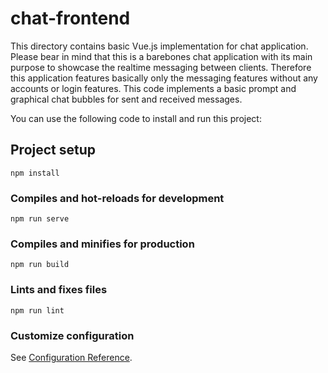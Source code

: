 # chat-frontend
This directory contains basic Vue.js implementation for chat application. Please bear in mind that this is a barebones chat application with its main purpose to showcase the realtime messaging between clients. Therefore this application features basically only the messaging features without any accounts or login features. This code implements a basic prompt and graphical chat bubbles for sent and received messages.

You can use the following code to install and run this project:

## Project setup
```
npm install
```

### Compiles and hot-reloads for development
```
npm run serve
```

### Compiles and minifies for production
```
npm run build
```

### Lints and fixes files
```
npm run lint
```

### Customize configuration
See [Configuration Reference](https://cli.vuejs.org/config/).
